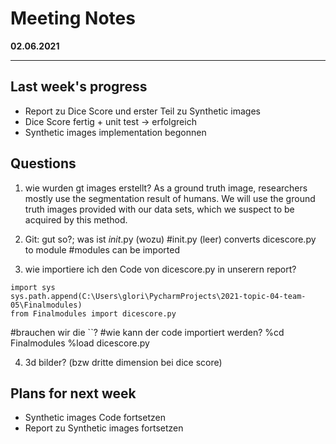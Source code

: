# Meeting Notes
**02.06.2021**

---

## Last week's progress
- Report zu Dice Score und erster Teil zu Synthetic images
- Dice Score fertig + unit test -> erfolgreich
- Synthetic images implementation begonnen

## Questions
1. wie wurden gt images erstellt?
As a ground truth image, researchers mostly use the segmentation result of humans. We will use the ground truth images provided with our data sets, which we suspect to be acquired by this method. 
2. Git: gut so?; was ist _init_.py (wozu)
#init.py (leer) converts dicescore.py to module
#modules can be imported

3. wie importiere ich den Code von dicescore.py in unserern report?
````
import sys
sys.path.append(C:\Users\glori\PycharmProjects\2021-topic-04-team-05\Finalmodules)
from Finalmodules import dicescore.py
````
#brauchen wir die ``?
#wie kann der code importiert werden?
%cd Finalmodules
%load dicescore.py

4. 3d bilder? (bzw dritte dimension bei dice score)



## Plans for next week
- Synthetic images Code fortsetzen 
- Report zu Synthetic images fortsetzen

